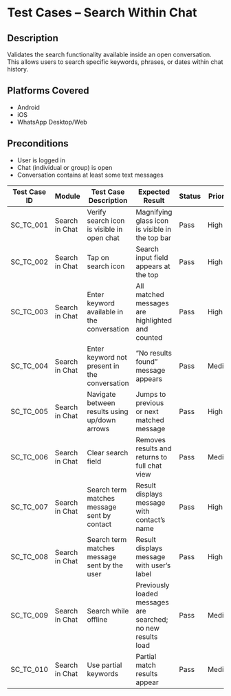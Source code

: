# Test Cases – Search Within Chat

## Description
Validates the search functionality available inside an open conversation. This allows users to search specific keywords, phrases, or dates within chat history.

## Platforms Covered
- Android
- iOS
- WhatsApp Desktop/Web

## Preconditions
- User is logged in
- Chat (individual or group) is open
- Conversation contains at least some text messages

| Test Case ID       | Module            | Test Case Description                                                           | Expected Result                                                     | Status | Priority | Notes                        |
|--------------------|-------------------|----------------------------------------------------------------------------------|----------------------------------------------------------------------|--------|----------|------------------------------|
| SC_TC_001          | Search in Chat    | Verify search icon is visible in open chat                                       | Magnifying glass icon is visible in the top bar                     | Pass   | High     |                              |
| SC_TC_002          | Search in Chat    | Tap on search icon                                                               | Search input field appears at the top                               | Pass   | High     |                              |
| SC_TC_003          | Search in Chat    | Enter keyword available in the conversation                                      | All matched messages are highlighted and counted                    | Pass   | High     |                              |
| SC_TC_004          | Search in Chat    | Enter keyword not present in the conversation                                    | “No results found” message appears                                  | Pass   | Medium   |                              |
| SC_TC_005          | Search in Chat    | Navigate between results using up/down arrows                                    | Jumps to previous or next matched message                           | Pass   | High     |                              |
| SC_TC_006          | Search in Chat    | Clear search field                                                               | Removes results and returns to full chat view                       | Pass   | Medium   |                              |
| SC_TC_007          | Search in Chat    | Search term matches message sent by contact                                      | Result displays message with contact’s name                         | Pass   | High     |                              |
| SC_TC_008          | Search in Chat    | Search term matches message sent by the user                                     | Result displays message with user’s label                           | Pass   | High     |                              |
| SC_TC_009          | Search in Chat    | Search while offline                                                             | Previously loaded messages are searched; no new results load        | Pass   | Medium   |                              |
| SC_TC_010          | Search in Chat    | Use partial keywords                                                             | Partial match results appear                                        | Pass   | Medium   | Should support partial match |
